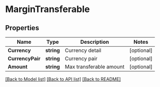 # MarginTransferable

## Properties

Name | Type | Description | Notes
------------ | ------------- | ------------- | -------------
**Currency** | **string** | Currency detail | [optional] 
**CurrencyPair** | **string** | Currency pair | [optional] 
**Amount** | **string** | Max transferable amount | [optional] 

[[Back to Model list]](../README.md#documentation-for-models) [[Back to API list]](../README.md#documentation-for-api-endpoints) [[Back to README]](../README.md)


